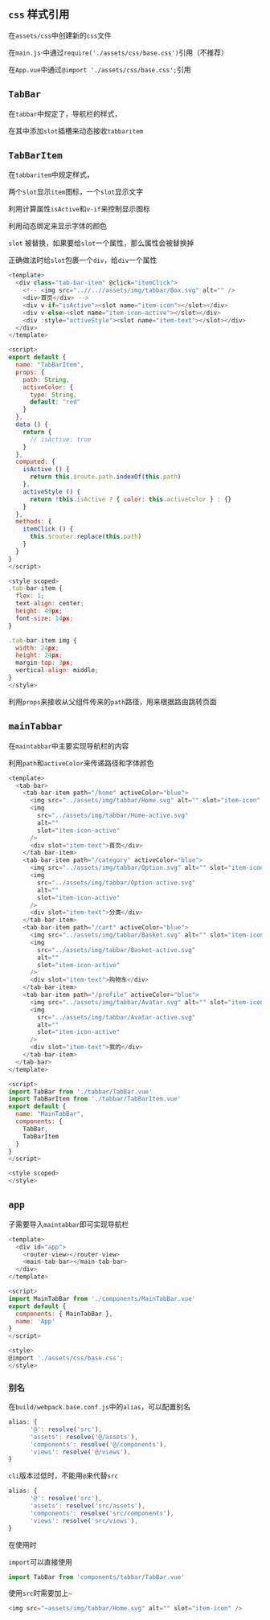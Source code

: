 ## `css` 样式引用

在`assets/css`中创建新的`css`文件

在`main.js`·中通过`require('./assets/css/base.css')`引用（不推荐）

在`App.vue`中通过`@import './assets/css/base.css';`引用



## `TabBar`

在`tabbar`中规定了，导航栏的样式，

在其中添加`slot`插槽来动态接收`tabbaritem`

## `TabBarItem`

在`tabbaritem`中规定样式，

两个`slot`显示`item`图标，一个`slot`显示文字

利用计算属性`isActive`和`v-if`来控制显示图标

利用动态绑定来显示字体的颜色

`slot` 被替换，如果要给`slot`一个属性，那么属性会被替换掉

正确做法时给`slot`包裹一个`div`，给`div`一个属性

```js
<template>
  <div class="tab-bar-item" @click="itemClick">
    <!-- <img src="..//..//assets/img/tabbar/Box.svg" alt="" />
    <div>首页</div> -->
    <div v-if="isActive"><slot name="item-icon"></slot></div>
    <div v-else><slot name="item-icon-active"></slot></div>
    <div :style="activeStyle"><slot name="item-text"></slot></div>
  </div>
</template>

<script>
export default {
  name: "TabBarItem",
  props: {
    path: String,
    activeColor: {
      type: String,
      default: "red"
    }
  },
  data () {
    return {
      // isActive: true
    }
  },
  computed: {
    isActive () {
      return this.$route.path.indexOf(this.path)
    },
    activeStyle () {
      return !this.isActive ? { color: this.activeColor } : {}
    }
  },
  methods: {
    itemClick () {
      this.$router.replace(this.path)
    }
  }
}
</script>

<style scoped>
.tab-bar-item {
  flex: 1;
  text-align: center;
  height: 49px;
  font-size: 14px;
}

.tab-bar-item img {
  width: 24px;
  height: 24px;
  margin-top: 3px;
  vertical-align: middle;
}
</style>

```

利用`props`来接收从父组件传来的`path`路径，用来根据路由跳转页面

## `mainTabbar`

在`maintabbar`中主要实现导航栏的内容

利用`path`和`activeColor`来传递路径和字体颜色

```js
<template>
  <tab-bar>
    <tab-bar-item path="/home" activeColor="blue">
      <img src="../assets/img/tabbar/Home.svg" alt="" slot="item-icon" />
      <img
        src="../assets/img/tabbar/Home-active.svg"
        alt=""
        slot="item-icon-active"
      />
      <div slot="item-text">首页</div>
    </tab-bar-item>
    <tab-bar-item path="/category" activeColor="blue">
      <img src="../assets/img/tabbar/Option.svg" alt="" slot="item-icon" />
      <img
        src="../assets/img/tabbar/Option-active.svg"
        alt=""
        slot="item-icon-active"
      />
      <div slot="item-text">分类</div>
    </tab-bar-item>
    <tab-bar-item path="/cart" activeColor="blue">
      <img src="../assets/img/tabbar/Basket.svg" alt="" slot="item-icon" />
      <img
        src="../assets/img/tabbar/Basket-active.svg"
        alt=""
        slot="item-icon-active"
      />
      <div slot="item-text">购物车</div>
    </tab-bar-item>
    <tab-bar-item path="/profile" activeColor="blue">
      <img src="../assets/img/tabbar/Avatar.svg" alt="" slot="item-icon" />
      <img
        src="../assets/img/tabbar/Avatar-active.svg"
        alt=""
        slot="item-icon-active"
      />
      <div slot="item-text">我的</div>
    </tab-bar-item>
  </tab-bar>
</template>

<script>
import TabBar from './tabbar/TabBar.vue'
import TabBarItem from './tabbar/TabBarItem.vue'
export default {
  name: "MainTabBar",
  components: {
    TabBar,
    TabBarItem
  }
}
</script>

<style scoped>
</style>

```



## `app`

子需要导入`maintabbar`即可实现导航栏

```js
<template>
  <div id="app">
    <router-view></router-view>
    <main-tab-bar></main-tab-bar>
  </div>
</template>

<script>
import MainTabBar from './components/MainTabBar.vue'
export default {
  components: { MainTabBar },
  name: 'App'
}
</script>

<style>
@import './assets/css/base.css';
</style>

```

### 别名

在`build/webpack.base.conf.js`中的`alias`，可以配置别名

```js
alias: {
      '@': resolve('src'),
      'assets': resolve('@/assets'),
      'components': resolve('@/components'),
      'views': resolve('@/views'),
}
```

`cli`版本过低时，不能用`@`来代替`src`

```js
alias: {
      '@': resolve('src'),
      'assets': resolve('src/assets'),
      'components': resolve('src/components'),
      'views': resolve('src/views'),
}
```

在使用时

`import`可以直接使用

```js
import TabBar from 'components/tabbar/TabBar.vue'
```

使用`src`时需要加上`~`

```js
<img src="~assets/img/tabbar/Home.svg" alt="" slot="item-icon" />
```

